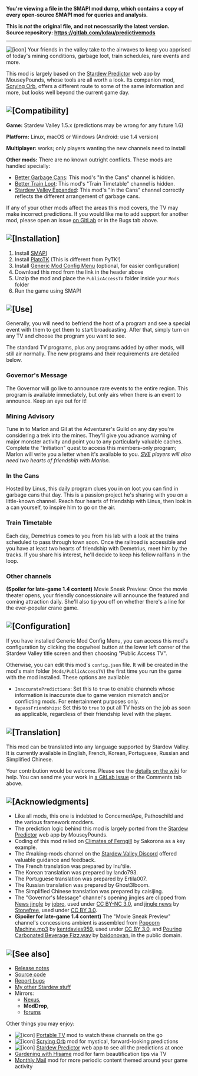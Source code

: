 **You're viewing a file in the SMAPI mod dump, which contains a copy of every open-source SMAPI mod
for queries and analysis.**

**This is _not_ the original file, and not necessarily the latest version.**  
**Source repository: https://gitlab.com/kdau/predictivemods**

----

![[icon]](https://www.kdau.com/PublicAccessTV/icon.png) Your friends in the valley take to the airwaves to keep you apprised of today's mining conditions, garbage loot, train schedules, rare events and more.

This mod is largely based on the [Stardew Predictor](https://mouseypounds.github.io/stardew-predictor/) web app by MouseyPounds, whose tools are all worth a look. Its companion mod, [Scrying Orb](https://www.moddrop.com/stardew-valley/mods/756553-scrying-orb), offers a different route to some of the same information and more, but looks well beyond the current game day.

## ![[Compatibility]](https://www.kdau.com/headers/compatibility.png)

**Game:** Stardew Valley 1.5.x (predictions may be wrong for any future 1.6)

**Platform:** Linux, macOS or Windows (Android: use 1.4 version)

**Multiplayer:** works; only players wanting the new channels need to install

**Other mods:** There are no known outright conflicts. These mods are handled specially:

* [Better Garbage Cans](https://www.nexusmods.com/stardewvalley/mods/4171): This mod's "In the Cans" channel is hidden.
* [Better Train Loot](https://www.nexusmods.com/stardewvalley/mods/4234): This mod's "Train Timetable" channel is hidden.
* [Stardew Valley Expanded](https://www.nexusmods.com/stardewvalley/mods/3753): This mod's "In the Cans" channel correctly reflects the different arrangement of garbage cans.

If any of your other mods affect the areas this mod covers, the TV may make incorrect predictions. If you would like me to add support for another mod, please open an issue [on GitLab](https://gitlab.com/kdau/predictivemods/-/issues) or in the Bugs tab above.

## ![[Installation]](https://www.kdau.com/headers/installation.png)

1. Install [SMAPI](https://smapi.io/)
1. Install [PlatoTK](https://www.nexusmods.com/stardewvalley/mods/6589) (This is different from PyTK!)
1. Install [Generic Mod Config Menu](https://www.nexusmods.com/stardewvalley/mods/5098) (optional, for easier configuration)
1. Download this mod from the link in the header above
1. Unzip the mod and place the `PublicAccessTV` folder inside your `Mods` folder
1. Run the game using SMAPI

## ![[Use]](https://www.kdau.com/headers/use.png)

Generally, you will need to befriend the host of a program and see a special event with them to get them to start broadcasting. After that, simply turn on any TV and choose the program you want to see.

The standard TV programs, plus any programs added by other mods, will still air normally. The new programs and their requirements are detailed below.

### Governor's Message

The Governor will go live to announce rare events to the entire region. This program is available immediately, but only airs when there is an event to announce. Keep an eye out for it!

### Mining Advisory

Tune in to Marlon and Gil at the Adventurer's Guild on any day you're considering a trek into the mines. They'll give you advance warning of major monster activity and point you to any particularly valuable caches. Complete the "Initiation" quest to access this members-only program; Marlon will write you a letter when it's available to you. *[SVE](https://www.nexusmods.com/stardewvalley/mods/3753) players will also need two hearts of friendship with Marlon.*

### In the Cans

Hosted by Linus, this daily program clues you in on loot you can find in garbage cans that day. This is a passion project he's sharing with you on a little-known channel. Reach four hearts of friendship with Linus, then look in a can yourself, to inspire him to go on the air.

### Train Timetable

Each day, Demetrius comes to you from his lab with a look at the trains scheduled to pass through town soon. Once the railroad is accessible and you have at least two hearts of friendship with Demetrius, meet him by the tracks. If you share his interest, he'll decide to keep his fellow railfans in the loop.

### Other channels

**(Spoiler for late-game 1.4 content)** Movie Sneak Preview: Once the movie theater opens, your friendly concessionaire will announce the featured and coming attraction daily. She'll also tip you off on whether there's a line for the ever-popular crane game.

## ![[Configuration]](https://www.kdau.com/headers/configuration.png)

If you have installed Generic Mod Config Menu, you can access this mod's configuration by clicking the cogwheel button at the lower left corner of the Stardew Valley title screen and then choosing "Public Access TV".

Otherwise, you can edit this mod's `config.json` file. It will be created in the mod's main folder (`Mods/PublicAccessTV`) the first time you run the game with the mod installed. These options are available:

* `InaccuratePredictions`: Set this to `true` to enable channels whose information is inaccurate due to game version mismatch and/or conflicting mods. For entertainment purposes only.
* `BypassFriendships`: Set this to `true` to put all TV hosts on the job as soon as applicable, regardless of their friendship level with the player.

## ![[Translation]](https://www.kdau.com/headers/translation.png)

This mod can be translated into any language supported by Stardew Valley. It is currently available in English, French, Korean, Portuguese, Russian and Simplified Chinese.

Your contribution would be welcome. Please see the [details on the wiki](https://stardewvalleywiki.com/Modding:Translations) for help. You can send me your work in [a GitLab issue](https://gitlab.com/kdau/predictivemods/-/issues) or the Comments tab above.

## ![[Acknowledgments]](https://www.kdau.com/headers/acknowledgments.png)

* Like all mods, this one is indebted to ConcernedApe, Pathoschild and the various framework modders.
* The prediction logic behind this mod is largely ported from the [Stardew Predictor](https://mouseypounds.github.io/stardew-predictor/) web app by MouseyPounds.
* Coding of this mod relied on [Climates of Ferngill](https://www.moddrop.com/stardew-valley/mods/664033-climates-of-ferngill) by Sakorona as a key example.
* The #making-mods channel on the [Stardew Valley Discord](https://discordapp.com/invite/StardewValley) offered valuable guidance and feedback.
* The French translation was prepared by Inu'tile.
* The Korean translation was prepared by lando793.
* The Portuguese translation was prepared by Ertila007.
* The Russian translation was prepared by Ghost3lboom.
* The Simplified Chinese translation was prepared by caisijing.
* The "Governor's Message" channel's opening jingles are clipped from [News jingle](https://freesound.org/people/jobro/sounds/169214/) by [jobro](https://freesound.org/people/jobro/), used under [CC BY-NC 3.0](http://creativecommons.org/licenses/by-nc/3.0/), and [jingle news](https://freesound.org/people/Jay_You/sounds/460424/) by [Stonefree](http://www.stonefree.de/), used under [CC BY 3.0](https://creativecommons.org/licenses/by/3.0/).
* **(Spoiler for late-game 1.4 content)** The "Movie Sneak Preview" channel's concessions ambient is assembled from [Popcorn Machine.mp3](https://freesound.org/people/kentdavies959/sounds/466661/) by [kentdavies959](https://freesound.org/people/kentdavies959/), used under [CC BY 3.0](https://creativecommons.org/licenses/by/3.0/), and [Pouring Carbonated Beverage Fizz.wav](https://freesound.org/people/baidonovan/sounds/187355/) by [baidonovan](https://freesound.org/people/baidonovan/), in the public domain.

## ![[See also]](https://www.kdau.com/headers/see-also.png)

* [Release notes](https://gitlab.com/kdau/predictivemods/-/blob/master/PublicAccessTV/RELEASE-NOTES.md)
* [Source code](https://gitlab.com/kdau/predictivemods/-/tree/master/PublicAccessTV)
* [Report bugs](https://gitlab.com/kdau/predictivemods/-/issues)
* [My other Stardew stuff](https://www.kdau.com/stardew)
* Mirrors:
	* [Nexus](https://www.nexusmods.com/stardewvalley/mods/5605),
	* **ModDrop**,
	* [forums](https://forums.stardewvalley.net/resources/public-access-tv.55/)

Other things you may enjoy:

* ![[icon]](https://www.kdau.com/PortableTV/icon.png) [Portable TV](https://www.moddrop.com/stardew-valley/mods/761325-portable-tv) mod to watch these channels on the go
* ![[icon]](https://www.kdau.com/ScryingOrb/icon.png) [Scrying Orb](https://www.moddrop.com/stardew-valley/mods/756553-scrying-orb) mod for mystical, forward-looking predictions
* ![[icon]](https://mouseypounds.github.io/stardew-predictor/favicon_p.png) [Stardew Predictor](https://mouseypounds.github.io/stardew-predictor/) web app to see all the predictions at once
* [Gardening with Hisame](https://www.nexusmods.com/stardewvalley/mods/5485) mod for farm beautification tips via TV
* [Monthly Mail](https://www.nexusmods.com/stardewvalley/mods/4523) mod for more periodic content themed around your game activity
